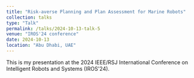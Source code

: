 ```yaml
---
title: "Risk-averse Planning and Plan Assessment for Marine Robots"
collection: talks
type: "Talk"
permalink: /talks/2024-10-13-talk-5
venue: "IROS'24 conference"
date: 2024-10-13
location: "Abu Dhabi, UAE"
---
```

This is my presentation at the 2024 IEEE/RSJ International Conference on Intelligent Robots and Systems (IROS'24).
